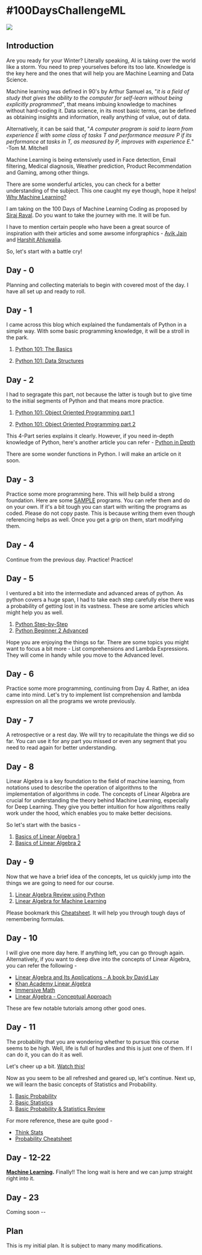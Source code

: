 # #100DaysChallengeML

<p align="left">
  <img src="https://image.freepik.com/free-vector/machine-learning-infographic_35632-101.jpg">
</p>

## Introduction
Are you ready for your Winter? 
Literally speaking, AI is taking over the world like a storm. You need to prep yourselves before its too late. Knowledge is the key here and the ones that will help you are Machine Learning and Data Science.

Machine learning was defined in 90's by Arthur Samuel as, "*it is a field of study that gives the ability to the computer for self-learn without being explicitly programmed*", that means imbuing knowledge to machines without hard-coding it. Data science, in its most basic terms, can be defined as obtaining insights and information, really anything of value, out of data. 

Alternatively, it can be said that, "*A computer program is said to learn from experience E with some class of tasks T and performance measure P if its performance at tasks in T, as measured by P, improves with experience E.*" -Tom M. Mitchell

Machine Learning is being extensively used in Face detection, Email filtering, Medical diagnosis, Weather prediction, Product Recommendation and Gaming, among other things.

There are some wonderful articles, you can check for a better understanding of the subject. This one caught my eye though, hope it helps! [Why Machine Learning?](https://www.simplilearn.com/what-is-machine-learning-and-why-it-matters-article)


I am taking on the 100 Days of Machine Learning Coding as proposed by [Siraj Raval](https://github.com/llSourcell). Do you want to take the journey with me. It will be fun. 

I have to mention certain people who have been a great source of inspiration with their articles and some awsome inforgraphics - [Avik Jain](https://github.com/Avik-Jain/100-Days-Of-ML-Code) and [Harshit Ahluwalia](https://github.com/harshitahluwalia7895/100DaysOfMLCode).

So, let's start with a battle cry!

## Day - 0

Planning and collecting materials to begin with covered most of the day.  I have all set up and ready to roll.

## Day - 1

I came across this blog which explained the fundamentals of Python in a simple way. With some basic programming knowledge, it will be a stroll in the park. 

1. [Python 101: The Basics](https://medium.com/the-renaissance-developer/python-101-the-basics-441136fb7cc3)

2. [Python 101: Data Structures](https://medium.com/the-renaissance-developer/python-101-data-structures-a397bcc2bd30)

## Day - 2

I had to segragate this part, not because the latter is tough but to give time to the initial segments of Python and that means more practice.

1. [Python 101: Object Oriented Programming part 1](https://medium.com/the-renaissance-developer/python-101-object-oriented-programming-part-1-7d5d06833f26)

2. [Python 101: Object Oriented Programming part 2](https://medium.com/the-renaissance-developer/python-101-object-oriented-programming-part-2-8e0db3ddd531)


This 4-Part series explains it clearly.
However, if you need in-depth knowledge of Python, here's another article you can refer - [Python in Depth](https://www.geeksforgeeks.org/python-basics/)

There are some wonder functions in Python. I will make an article on it soon.

## Day - 3

Practice some more programming here. This will help build a strong foundation.
Here are some [SAMPLE](https://github.com/OmkarPathak/Python-Programs) programs. You can refer them and do on your own. If it's a bit tough you can start with writing the programs as coded. Please do not copy paste. This is because writing them even though referencing helps as well. Once you get a grip on them, start modifying them.

## Day - 4

Continue from the previous day. Practice! Practice!

## Day - 5

I ventured a bit into the intermediate and advanced areas of python. As python covers a huge span, I had to take each step carefully else there was a probability of getting lost in its vastness. These are some articles which might help you as well.
1. [Python Step-by-Step](https://www.techbeamers.com/python-tutorial-step-by-step/)
2. [Python Beginner 2 Advanced](https://data-flair.training/blogs/python-tutorials-home/)

Hope you are enjoying the things so far. There are some topics you might want to focus a bit more - List comprehensions and Lambda Expressions. They will come in handy while you move to the Advanced level.

## Day - 6

Practice some more programming, continuing from Day 4. Rather, an idea came into mind. Let's try to implement list comprehension and lambda expression on all the programs we wrote previously.

## Day - 7

A retrospective or a rest day. We will try to recapitulate the things we did so far. You can use it for any part you missed or even any segment that you need to read again for better understanding.

## Day - 8

Linear Algebra is a key foundation to the field of machine learning, from notations used to describe the operation of algorithms to the implementation of algorithms in code. The concepts of Linear Algebra are crucial for understanding the theory behind Machine Learning, especially for Deep Learning. They give you better intuition for how algorithms really work under the hood, which enables you to make better decisions.

So let's start with the basics -
1. [Basics of Linear Algebra 1](https://towardsdatascience.com/linear-algebra-for-deep-learning-f21d7e7d7f23)
2. [Basics of Linear Algebra 2](https://ml-cheatsheet.readthedocs.io/en/latest/linear_algebra.html)

## Day - 9

Now that we have a brief idea of the concepts, let us quickly jump into the things we are going to need for our course.
1. [Linear Algebra Review using Python](https://web.stanford.edu/class/cs231a/section/section1.pdf)
2. [Linear Algebra for Machine Learning](https://machinelearningmastery.com/linear-algebra-cheat-sheet-for-machine-learning/)

Please bookmark this [Cheatsheet](https://s3.amazonaws.com/assets.datacamp.com/blog_assets/Python_SciPy_Cheat_Sheet_Linear_Algebra.pdf). It will help you through tough days of remembering formulas.

## Day - 10

I will give one more day here. If anything left, you can go through again.
Alternatively, if you want to deep dive into the concepts of Linear Algebra, you can refer the following -
* [Linear Algebra and Its Applications -  A book by David Lay](http://www.r-5.org/files/books/computers/algo-list/linear-algebra/David_Lay-Linear_Algebra_and_Its_Applications-EN.pdf)
* [Khan Academy Linear Algebra](http://www.khanacademy.org/math/algebra/algebra-matrices)
* [Immersive Math](http://immersivemath.com/ila/index.html)
* [Linear Algebra - Conceptual Approach](https://www.youtube.com/watch?v=kjBOesZCoqc&index=1&list=PLZHQObOWTQDPD3MizzM2xVFitgF8hE_ab)

These are few notable tutorials among other good ones. 

## Day - 11

The probability that you are wondering whether to pursue this course seems to be high. Well, life is full of hurdles and this is just one of them. If I can do it, you can do it as well.

Let's cheer up a bit. [Watch this!](https://youtu.be/LmMZj7599pw)

Now as you seem to be all refreshed and geared up, let's continue.
Next up, we will learn the basic concepts of Statistics and Probability.

1. [Basic Probability](https://seeing-theory.brown.edu/basic-probability/index.html)
2. [Basic Statistics](https://towardsdatascience.com/understanding-descriptive-statistics-c9c2b0641291)
3. [Basic Probability & Statistics Review](https://towardsdatascience.com/machine-learning-probability-statistics-f830f8c09326)

For more reference, these are quite good -
* [Think Stats](http://greenteapress.com/thinkstats2/html/thinkstats2003.html)
* [Probability Cheatsheet](https://github.com/wzchen/probability_cheatsheet/blob/master/probability_cheatsheet_blackwhite.pdf)

## Day - 12-22

**[Machine Learning](https://github.com/Az3RoS/-100DaysChallengeML/blob/master/Machine%20Learning/README.md).** Finally!! The long wait is here and we can jump straight right into it.

## Day - 23

Coming soon --

## Plan
This is my initial plan. It is subject to many many modifications.

<!-- 
Crash course Python – Basic – 1 day
Article - https://github.com/harunshimanto/100-Days-Of-ML-Code/tree/master/A%203%20day%20Python%20Bootcamp%20for%20ML%20Beginners
Code - https://www.learnpython.org/ 

<!--
Crash course Python – Intermediate – 1 day
Article - https://hackernoon.com/10-ways-to-make-python-a-dangerous-language-for-data-science-6b88566ac040
Code - https://github.com/harunshimanto/100-Days-Of-ML-Code/blob/master/Crash%20course%20of%20Data%20Science%20and%20ML%20with%20Python/Python%20for%20Data%20Science%20and%20ML%20-%20Part%201.ipynb
Cheat sheet - https://ehmatthes.github.io/pcc/cheatsheets/README.html
https://perso.limsi.fr/pointal/_media/python:cours:mementopython3-english.pdf 

<!--
Linear algebra – Basic – 1 day
Article - https://towardsdatascience.com/linear-algebra-for-deep-learning-f21d7e7d7f23
Article - https://cedar.buffalo.edu/~srihari/CSE574/Chap1/LinearAlgebra.pdf
Video - http://www.khanacademy.org/math/algebra/algebra-matrices
Linear algebra – Python – 1 day
Article - https://www.mobt3ath.com/uplode/book/book-33342.pdf
Article - https://www.analyticsvidhya.com/blog/2017/05/comprehensive-guide-to-linear-algebra/
Code - https://web.stanford.edu/class/cs231a/section/section1.pdf
Linear algebra – Intermediate – 5 days (optional)
Video - https://www.youtube.com/watch?v=kjBOesZCoqc&index=1&list=PLZHQObOWTQDPD3MizzM2xVFitgF8hE_ab
Article - http://www.r-5.org/files/books/computers/algo-list/linear-algebra/David_Lay-Linear_Algebra_and_Its_Applications-EN.pdf
Calculus – Basics – 1 day
Article - https://ml-cheatsheet.readthedocs.io/en/latest/calculus.html
Video - http://www.khanacademy.org/#calculus
Statistics – Basics – 3 days
Article - http://greenteapress.com/thinkstats2/html/
Code - https://github.com/AllenDowney/ThinkStats2
<!--
Crash course Python – Advanced – 5 days
Revision - https://github.com/jackfrued/Python-100-Days
Article - http://greenteapress.com/thinkpython2/html/index.html
Code - https://github.com/TheAlgorithms/Python
<!--
ML - Basics – 2 week
Article - https://github.com/harunshimanto/100-Days-Of-ML-Code
Article - https://github.com/Avik-Jain/100-Days-Of-ML-Code
<!--
ML - Advanced – 2 week
Article - http://www.greenteapress.com/thinkbayes/html/index.html
Code - https://github.com/Vishal-V/100-Days-of-ML-Code

<!--
Reference – 
https://github.com/llSourcell/Learn_Machine_Learning_in_3_Months
https://github.com/harunshimanto/100-Days-Of-ML-Code
https://github.com/coells/100days


